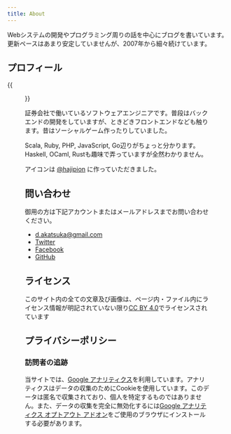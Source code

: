 ```yaml
---
title: About
---
```


Webシステムの開発やプログラミング周りの話を中心にブログを書いています。更新ペースはあまり安定していませんが、2007年から細々続けています。

## プロフィール

{{<figure src="/images/logo.png" width="200" height="200" title="Dai AKatsuka">}}

証券会社で働いているソフトウェアエンジニアです。普段はバックエンドの開発をしていますが、ときどきフロントエンドなども触ります。昔はソーシャルゲーム作ったりしていました。

Scala, Ruby, PHP, JavaScript, Go辺りがちょっと分かります。Haskell, OCaml, Rustも趣味で弄っていますが全然わかりません。

アイコンは [@hajipion](https://twitter.com/hajipion) に作っていただきました。

## 問い合わせ

御用の方は下記アカウントまたはメールアドレスまでお問い合わせください。

* [d.akatsuka@gmail.com](mailto:d.akatsuka@gmail.com)
* [Twitter](http://twitter.com/d_akatsuka)
* [Facebook](http://facebook.com/dai.akatsuka)
* [GitHub](http://github.com/dakatsuka)


## ライセンス

このサイト内の全ての文章及び画像は、ページ内・ファイル内にライセンス情報が明記されていない限り[CC BY 4.0](https://creativecommons.org/licenses/by/4.0/deed.ja)でライセンスされています

## プライバシーポリシー

### 訪問者の追跡

当サイトでは、[Google アナリティクス](https://www.google.com/analytics/)を利用しています。アナリティクスはデータの収集のためにCookieを使用しています。このデータは匿名で収集されており、個人を特定するものではありません。また、データの収集を完全に無効化するには[Google アナリティクス オプトアウト アドオン](https://tools.google.com/dlpage/gaoptout)をご使用のブラウザにインストールする必要があります。
